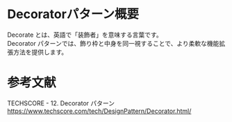 # Decoratorパターン概要
Decorate とは、英語で「装飾者」を意味する言葉です。  
Decorator パターンでは、飾り枠と中身を同一視することで、より柔軟な機能拡張方法を提供します。  

# 参考文献
TECHSCORE - 12. Decorator パターン  
https://www.techscore.com/tech/DesignPattern/Decorator.html/
